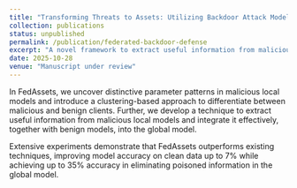 ```yaml
---
title: "Transforming Threats to Assets: Utilizing Backdoor Attack Models in Federated Learning"
collection: publications
status: unpublished
permalink: /publication/federated-backdoor-defense
excerpt: "A novel framework to extract useful information from malicious local models and integrate it effectively, together with benign models, into the global model."
date: 2025-10-28
venue: "Manuscript under review"
---
```

In FedAssets, we uncover distinctive parameter patterns in malicious local models and introduce a clustering-based approach to differentiate between malicious and benign clients. Further, we develop a technique to extract useful information from malicious local models and integrate it effectively, together with benign models, into the global model.

Extensive experiments demonstrate that FedAssets outperforms existing techniques, improving model accuracy on clean data up to 7% while achieving up to 35% accuracy in eliminating poisoned information in the global model.
